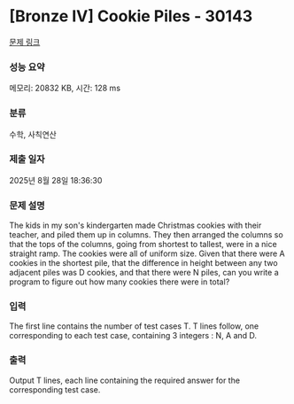 # [Bronze IV] Cookie Piles - 30143 

[문제 링크](https://www.acmicpc.net/problem/30143) 

### 성능 요약

메모리: 20832 KB, 시간: 128 ms

### 분류

수학, 사칙연산

### 제출 일자

2025년 8월 28일 18:36:30

### 문제 설명

<p>The kids in my son's kindergarten made Christmas cookies with their teacher, and piled them up in columns.  They then arranged the columns so that the tops of the columns, going from shortest to tallest, were in a nice straight ramp.  The cookies were all of uniform size.  Given that there were A cookies in the shortest pile, that the difference in height between any two adjacent piles was D cookies, and that there were N piles, can you write a program to figure out how many cookies there were in total?</p>

### 입력 

 <p>The first line contains the number of test cases T. T lines follow, one corresponding to each test case, containing 3 integers : N, A and D.</p>

### 출력 

 <p>Output T lines, each line containing the required answer for the corresponding test case.</p>

